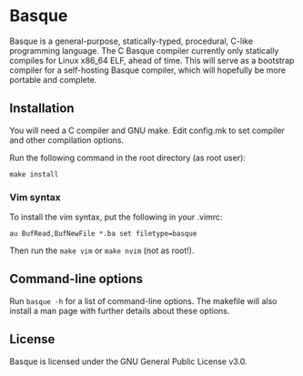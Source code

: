 # Basque
Basque is a general-purpose, statically-typed, procedural, C-like programming language. The C Basque compiler currently only statically compiles for Linux x86\_64 ELF, ahead of time. This will serve as a bootstrap compiler for a self-hosting Basque compiler, which will hopefully be more portable and complete.

## Installation
You will need a C compiler and GNU make. Edit config.mk to set compiler and other compilation options.

Run the following command in the root directory (as root user):
```
make install
```
### Vim syntax
To install the vim syntax, put the following in your .vimrc:
```
au BufRead,BufNewFile *.ba set filetype=basque
```
Then run the `make vim` or `make nvim` (not as root!).

## Command-line options
Run `basque -h` for a list of command-line options. The makefile will also install a man page with further details about these options.

## License
Basque is licensed under the GNU General Public License v3.0.

